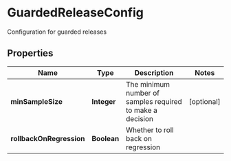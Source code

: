 

# GuardedReleaseConfig

Configuration for guarded releases

## Properties

| Name | Type | Description | Notes |
|------------ | ------------- | ------------- | -------------|
|**minSampleSize** | **Integer** | The minimum number of samples required to make a decision |  [optional] |
|**rollbackOnRegression** | **Boolean** | Whether to roll back on regression |  |



